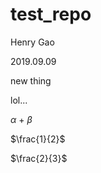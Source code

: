 # test_repo

Henry Gao

2019.09.09

new thing

lol...

$\alpha$ + $\beta$

$\frac{1}{2}$

$\frac{2}{3}$

